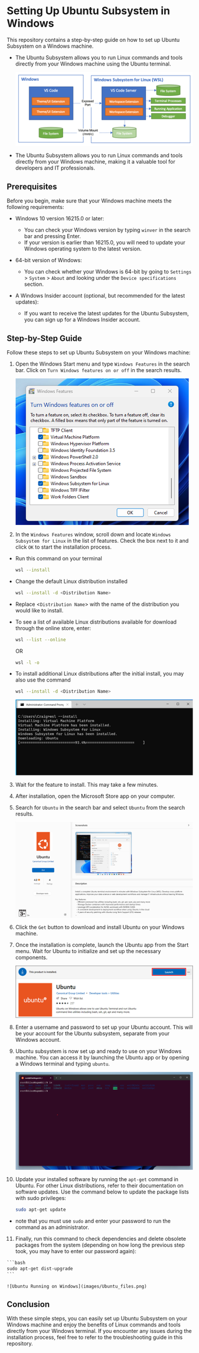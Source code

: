 # Setting Up Ubuntu Subsystem in Windows

This repository contains a step-by-step guide on how to set up Ubuntu Subsystem on a Windows machine.
 - The Ubuntu Subsystem allows you to run Linux commands and tools directly from your Windows machine using the Ubuntu terminal.

    ![Windows Subsystem for Linux (WSL)](images/architecture-wsl.png)

 - The Ubuntu Subsystem allows you to run Linux commands and tools directly from your Windows machine, making it a valuable tool for developers and IT professionals.

## Prerequisites

Before you begin, make sure that your Windows machine meets the following requirements:

- Windows 10 version 16215.0 or later:
    - You can check your Windows version by typing `winver` in the search bar and pressing Enter.
    - If your version is earlier than 16215.0, you will need to update your Windows operating system to the latest version.


- 64-bit version of Windows:
    - You can check whether your Windows is 64-bit by going to `Settings` > `System` > `About` and looking under the `Device specifications` section.


- A Windows Insider account (optional, but recommended for the latest updates):
    - If you want to receive the latest updates for the Ubuntu Subsystem, you can sign up for a Windows Insider account.

## Step-by-Step Guide

Follow these steps to set up Ubuntu Subsystem on your Windows machine:

1. Open the Windows Start menu and type `Windows Features` in the search bar. Click on `Turn Windows features on or off` in the search results.

    ![Windows Features Search](images/windows_features_search.png)

2. In the `Windows Features` window, scroll down and locate `Windows Subsystem for Linux` in the list of features. Check the box next to it and click `OK` to start the installation process.

  - Run this command on your terminal

    ```bash
    wsl --install
    ```

  - Change the default Linux distribution installed

    ```bash
    wsl --install -d <Distribution Name>
    ```

  - Replace <`Distribution Name`> with the name of the distribution you would like to install.
  - To see a list of available Linux distributions available for download through the online store, enter:

      ```bash
      wsl --list --online
      ```

      OR

      ```bash
      wsl -l -o
      ```

  - To install additional Linux distributions after the initial install, you may also use the command

      ```bash
      wsl --install -d <Distribution Name>
      ```

      ![Windows Subsystem for Linux Installation](images/wsl_installation.png)

3. Wait for the feature to install. This may take a few minutes.

4. After installation, open the Microsoft Store app on your computer.

5. Search for `Ubuntu` in the search bar and select `Ubuntu` from the search results.

    ![Ubuntu Installation in Microsoft Store](images/ubuntu_installation.png)

6. Click the `Get` button to download and install Ubuntu on your Windows machine.

7. Once the installation is complete, launch the Ubuntu app from the Start menu. Wait for Ubuntu to initialize and set up the necessary components.

    ![Ubuntu Launch](images/ubuntu_launch.png)

8. Enter a username and password to set up your Ubuntu account. This will be your account for the Ubuntu subsystem, separate from your Windows account.

9. Ubuntu subsystem is now set up and ready to use on your Windows machine. You can access it by launching the Ubuntu app or by opening a Windows terminal and typing `ubuntu`.

    ![Ubuntu Running on Windows](images/ubuntu_running_on_windows.png)

10. Update your installed software by running the `apt-get` command in Ubuntu. For other Linux distributions, refer to their documentation on software updates. Use the command below to update the package lists with sudo privileges:

    ```bash
    sudo apt-get update
    ```
 - note that you must use `sudo` and enter your password to run the command as an administrator.

 11. Finally, run this command to check dependencies and delete obsolete packages from the system (depending on how long the previous step took, you may have to enter our password again):

    ```bash
    sudo apt-get dist-upgrade
    ```

    ![Ubuntu Running on Windows](images/Ubuntu_files.png)
## Conclusion

With these simple steps, you can easily set up Ubuntu Subsystem on your Windows machine and enjoy the benefits of Linux commands and tools directly from your Windows terminal. If you encounter any issues during the installation process, feel free to refer to the troubleshooting guide in this repository.
